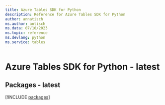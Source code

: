 ```yaml
---
title: Azure Tables SDK for Python
description: Reference for Azure Tables SDK for Python
author: annatisch
ms.author: antisch
ms.data: 07/10/2023
ms.topic: reference
ms.devlang: python
ms.service: tables
---
```

# Azure Tables SDK for Python - latest
## Packages - latest
[!INCLUDE [packages](tables-index.md)]